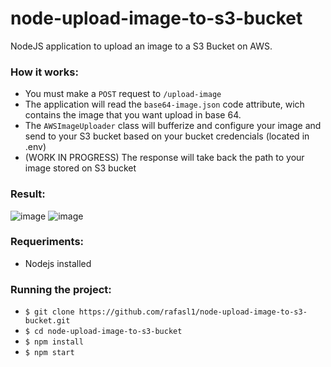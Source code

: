 # node-upload-image-to-s3-bucket
NodeJS application to upload an image to a S3 Bucket on AWS. 

### How it works: 
* You must make a `POST` request to `/upload-image`
* The application will read the `base64-image.json` code attribute, wich contains the image that you want upload in base 64.
* The `AWSImageUploader` class will bufferize and configure your image and send to your S3 bucket based on your bucket credencials (located in .env)
* (WORK IN PROGRESS) The response will take back the path to your image stored on S3 bucket

### Result: 
![image](https://user-images.githubusercontent.com/49666986/150207638-2c9a6324-2f62-45e6-ab9a-fdbfeab93a7a.png)
![image](https://user-images.githubusercontent.com/49666986/150207523-ebf69985-ea71-4aa6-abce-67480c0d2a9c.png)

### Requeriments: 
* Nodejs installed

### Running the project: 
* `$ git clone https://github.com/rafasl1/node-upload-image-to-s3-bucket.git`
* `$ cd node-upload-image-to-s3-bucket`
* `$ npm install`
* `$ npm start`
